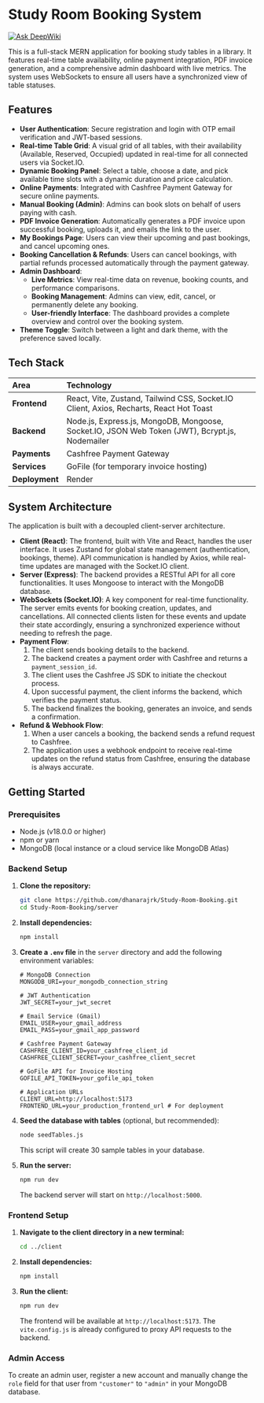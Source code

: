 # Study Room Booking System
[![Ask DeepWiki](https://devin.ai/assets/askdeepwiki.png)](https://deepwiki.com/dhanarajrk/Study-Room-Booking)

This is a full-stack MERN application for booking study tables in a library. It features real-time table availability, online payment integration, PDF invoice generation, and a comprehensive admin dashboard with live metrics. The system uses WebSockets to ensure all users have a synchronized view of table statuses.

## Features

- **User Authentication**: Secure registration and login with OTP email verification and JWT-based sessions.
- **Real-time Table Grid**: A visual grid of all tables, with their availability (Available, Reserved, Occupied) updated in real-time for all connected users via Socket.IO.
- **Dynamic Booking Panel**: Select a table, choose a date, and pick available time slots with a dynamic duration and price calculation.
- **Online Payments**: Integrated with Cashfree Payment Gateway for secure online payments.
- **Manual Booking (Admin)**: Admins can book slots on behalf of users paying with cash.
- **PDF Invoice Generation**: Automatically generates a PDF invoice upon successful booking, uploads it, and emails the link to the user.
- **My Bookings Page**: Users can view their upcoming and past bookings, and cancel upcoming ones.
- **Booking Cancellation & Refunds**: Users can cancel bookings, with partial refunds processed automatically through the payment gateway.
- **Admin Dashboard**:
    - **Live Metrics**: View real-time data on revenue, booking counts, and performance comparisons.
    - **Booking Management**: Admins can view, edit, cancel, or permanently delete any booking.
    - **User-friendly Interface**: The dashboard provides a complete overview and control over the booking system.
- **Theme Toggle**: Switch between a light and dark theme, with the preference saved locally.

## Tech Stack

| Area      | Technology                                                                                                    |
| :-------- | :------------------------------------------------------------------------------------------------------------ |
| **Frontend**  | React, Vite, Zustand, Tailwind CSS, Socket.IO Client, Axios, Recharts, React Hot Toast                       |
| **Backend**   | Node.js, Express.js, MongoDB, Mongoose, Socket.IO, JSON Web Token (JWT), Bcrypt.js, Nodemailer              |
| **Payments**  | Cashfree Payment Gateway                                                                                      |
| **Services**  | GoFile (for temporary invoice hosting)                                                                        |
| **Deployment**| Render                                                                |

## System Architecture

The application is built with a decoupled client-server architecture.

-   **Client (React)**: The frontend, built with Vite and React, handles the user interface. It uses Zustand for global state management (authentication, bookings, theme). API communication is handled by Axios, while real-time updates are managed with the Socket.IO client.
-   **Server (Express)**: The backend provides a RESTful API for all core functionalities. It uses Mongoose to interact with the MongoDB database.
-   **WebSockets (Socket.IO)**: A key component for real-time functionality. The server emits events for booking creation, updates, and cancellations. All connected clients listen for these events and update their state accordingly, ensuring a synchronized experience without needing to refresh the page.
-   **Payment Flow**:
    1.  The client sends booking details to the backend.
    2.  The backend creates a payment order with Cashfree and returns a `payment_session_id`.
    3.  The client uses the Cashfree JS SDK to initiate the checkout process.
    4.  Upon successful payment, the client informs the backend, which verifies the payment status.
    5.  The backend finalizes the booking, generates an invoice, and sends a confirmation.
-   **Refund & Webhook Flow**:
    1.  When a user cancels a booking, the backend sends a refund request to Cashfree.
    2.  The application uses a webhook endpoint to receive real-time updates on the refund status from Cashfree, ensuring the database is always accurate.

## Getting Started

### Prerequisites

-   Node.js (v18.0.0 or higher)
-   npm or yarn
-   MongoDB (local instance or a cloud service like MongoDB Atlas)

### Backend Setup

1.  **Clone the repository:**
    ```bash
    git clone https://github.com/dhanarajrk/Study-Room-Booking.git
    cd Study-Room-Booking/server
    ```

2.  **Install dependencies:**
    ```bash
    npm install
    ```

3.  **Create a `.env` file** in the `server` directory and add the following environment variables:
    ```env
    # MongoDB Connection
    MONGODB_URI=your_mongodb_connection_string

    # JWT Authentication
    JWT_SECRET=your_jwt_secret

    # Email Service (Gmail)
    EMAIL_USER=your_gmail_address
    EMAIL_PASS=your_gmail_app_password

    # Cashfree Payment Gateway
    CASHFREE_CLIENT_ID=your_cashfree_client_id
    CASHFREE_CLIENT_SECRET=your_cashfree_client_secret

    # GoFile API for Invoice Hosting
    GOFILE_API_TOKEN=your_gofile_api_token

    # Application URLs
    CLIENT_URL=http://localhost:5173
    FRONTEND_URL=your_production_frontend_url # For deployment
    ```

4.  **Seed the database with tables** (optional, but recommended):
    ```bash
    node seedTables.js
    ```
    This script will create 30 sample tables in your database.

5.  **Run the server:**
    ```bash
    npm run dev
    ```
    The backend server will start on `http://localhost:5000`.

### Frontend Setup

1.  **Navigate to the client directory in a new terminal:**
    ```bash
    cd ../client
    ```

2.  **Install dependencies:**
    ```bash
    npm install
    ```

3.  **Run the client:**
    ```bash
    npm run dev
    ```
    The frontend will be available at `http://localhost:5173`. The `vite.config.js` is already configured to proxy API requests to the backend.

### Admin Access

To create an admin user, register a new account and manually change the `role` field for that user from `"customer"` to `"admin"` in your MongoDB database.
